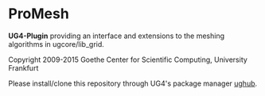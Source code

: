 # ProMesh #

**UG4-Plugin** providing an interface and extensions to the meshing algorithms
in ugcore/lib_grid.

Copyright 2009-2015 Goethe Center for Scientific Computing, University Frankfurt

Please install/clone this repository through UG4's package manager
[ughub](https://github.com/UG4/ughub).
